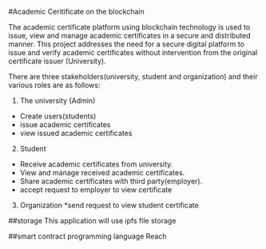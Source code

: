 #Academic Ceritificate on the blockchain

The academic certificate platform using blockchain technology is used to issue, view and manage academic certificates in a secure and distributed manner. This project addresses the need for a secure digital platform to issue and verify academic certificates without intervention from the original certificate issuer (University).

There are three stakeholders(university, student and organization) and their various roles are as follows:
1. The university (Admin)
* Create users(students)
* issue academic certificates
* view issued academic certificates

2. Student
* Receive academic certificates from university.
* View and manage received academic certificates.
* Share academic certificates with third party(employer).
* accept request to employer to view certificate

3. Organization
*send request to view student certificate


##storage
This application will use ipfs file storage

##smart contract programming language 
Reach



